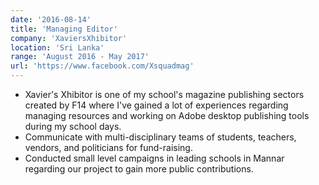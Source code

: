 ```yaml
---
date: '2016-08-14'
title: 'Managing Editor'
company: 'XaviersXhibitor'
location: 'Sri Lanka'
range: 'August 2016 - May 2017'
url: 'https://www.facebook.com/Xsquadmag'
---
```


- Xavier's Xhibitor is one of my school's magazine publishing sectors created by F14 where I've gained a lot of experiences regarding managing resources and working on Adobe desktop publishing tools during my school days.
- Communicate with multi-disciplinary teams of students, teachers, vendors, and politicians for fund-raising.
- Conducted small level campaigns in leading schools in Mannar regarding our project to gain more public contributions.
